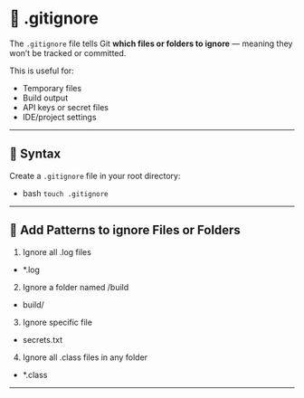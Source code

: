 # 🚫 .gitignore

The `.gitignore` file tells Git **which files or folders to ignore** — meaning they won’t be tracked or committed.

This is useful for:
- Temporary files
- Build output
- API keys or secret files
- IDE/project settings

---

## 🔹 Syntax

Create a `.gitignore` file in your root directory:

- bash
`touch .gitignore`

---

## 🔹 Add Patterns to ignore Files or Folders

1. Ignore all .log files
- *.log
2. Ignore a folder named /build
- build/

3. Ignore specific file
- secrets.txt

4. Ignore all .class files in any folder
- *.class

---


